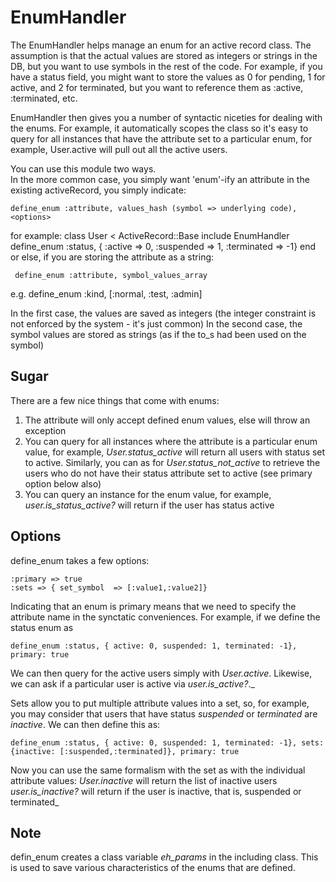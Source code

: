 # EnumHandler

The EnumHandler helps manage an enum for an active record class.
The assumption is that the actual values are stored as integers or strings in the DB, but you want to use symbols in the rest of
the code. For example, if you have a status field, you might want to store the values as 0 for pending, 1 for active, and 2 for 
terminated, but you want to reference them as :active, :terminated, etc.

EnumHandler then gives you a number of syntactic niceties for dealing with the enums.  For example, it automatically scopes the class so it's easy to query for all instances that have the attribute set to a particular enum, for example, User.active will pull out all the active users.

You can use this module two ways.  
In the more common case, you simply want 'enum'-ify an attribute in the existing activeRecord, you simply indicate:

    define_enum :attribute, values_hash (symbol => underlying code), <options>
for example:
    class User < ActiveRecord::Base
       include EnumHandler
       define_enum :status, { :active => 0, :suspended => 1, :terminated => -1}
    end
or else, if you are storing the attribute as a string:

     define_enum :attribute, symbol_values_array
     
e.g. 
     define_enum :kind, [:normal, :test, :admin]

In the first case, the values are saved as integers (the integer constraint is not enforced by the system - it's just common)
In the second case, the symbol values are stored as strings (as if the to_s had been used on the symbol)

     
## Sugar
There are a few nice things that come with enums:

1. The attribute will only accept defined enum values, else will throw an exception
2. You can query for all instances where the attribute is a particular enum value, for example, *User.status_active* will return all users with status set to active.  Similarly, you can as for *User.status_not_active* to retrieve the users who do not have their status attribute set to active (see primary option below also)
3. You can query an instance for the enum value, for example, *user.is_status_active?* will return if the user has status active 

## Options

define_enum takes a few options:

    :primary => true
    :sets => { set_symbol  => [:value1,:value2]}

Indicating that an enum is primary means that we need to specify the attribute name in the synctatic conveniences.  For example, if we define the status enum as

    define_enum :status, { active: 0, suspended: 1, terminated: -1}, primary: true

We can then query for the active users simply with *User.active*.  Likewise, we can ask if a particular user is active via *user.is_active?*._

Sets allow you to put multiple attribute values into a set, so, for example, you may consider that users that have status *suspended*
or *terminated* are *inactive*.  We can then define this as:

    define_enum :status, { active: 0, suspended: 1, terminated: -1}, sets: {inactive: [:suspended,:terminated]}, primary: true
  
Now you can use the same formalism with the set as with the individual attribute values:
  *User.inactive* will return the list of inactive users
  *user.is_inactive?*  will return if the user is inactive, that is, suspended or terminated_

 
## Note
defin\_enum creates a class variable *eh\_params* in the including class.  This is used to save various characteristics of the enums that are defined.  